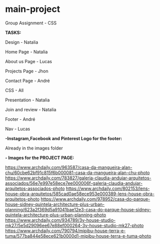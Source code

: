# main-project
Group Assignment - CSS

**TASKS:**

Design - Natalia

Home Page - Natalia

About us Page - Lucas

Projects Page - Jhon

Contact Page - André

CSS - All

Presentation - Natalia

Join and review - Natalia

Footer - André

Nav - Lucas


**-Instagram,Facebook and Pinterest Logo for the footer:**	

Already in the images folder

**- Images for the PROJECT PAGE:**	

https://www.archdaily.com/963587/casa-da-mangueira-alan-chu/60cbe62bf91c815f6b000081-casa-da-mangueira-alan-chu-photo
https://www.archdaily.com/783827/galeria-claudia-andujar-arquitetos-associados/56e7e997e58ece7ee000006f-galeria-claudia-andujar-arquitetos-associados-photo
https://www.archdaily.com/802153/lens-house-obra-arquitetos/585cad0ae58ece953e000389-lens-house-obra-arquitetos-photo
https://www.archdaily.com/978952/casa-do-parque-house-sidney-quintela-architecture-plus-urban-planning/623a2f369d5a91041bae12e3-casa-do-parque-house-sidney-quintela-architecture-plus-urban-planning-photo
https://www.archdaily.com/934789/3v-house-studio-mk27/5e5d29096ee67e88ef000264-3v-house-studio-mk27-photo
https://www.archdaily.com/790794/mipibu-house-terra-e-tuma/577ba844e58ece621b0000d1-mipibu-house-terra-e-tuma-photo

